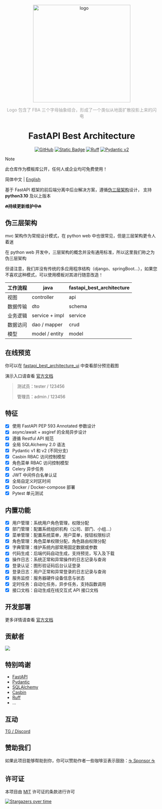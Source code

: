 <div align="center">

<br/>

<img alt="logo" width="320" src="https://wu-clan.github.io/picx-images-hosting/logo/fba.png">

<p style="font-size: 14px; color: rgb(160, 160, 160);">Logo 包含了 FBA 三个字母抽象结合，形成了一个类似从地面扩散投影上来的闪电</p>

# FastAPI Best Architecture

[![GitHub](https://img.shields.io/github/license/fastapi-practices/fastapi_best_architecture)](https://github.com/fastapi-practices/fastapi_best_architecture/blob/master/LICENSE)
[![Static Badge](https://img.shields.io/badge/python-3.10%2B-blue)](https://www.python.org/downloads/)
[![Ruff](https://img.shields.io/endpoint?url=https://raw.githubusercontent.com/astral-sh/ruff/main/assets/badge/v2.json)](https://github.com/astral-sh/ruff)
[![Pydantic v2](https://img.shields.io/endpoint?url=https://raw.githubusercontent.com/pydantic/pydantic/main/docs/badge/v2.json)](https://pydantic.dev)

</div>

> [!NOTE]
> 此仓库作为模板库公开，任何人或企业均可免费使用！

简体中文 | [English](./README.md)

基于 FastAPI 框架的前后端分离中后台解决方案，遵循[伪三层架构](#伪三层架构)设计， 支持 **python3.10** 及以上版本

**🔥持续更新维护中🔥**

## 伪三层架构

mvc 架构作为常规设计模式，在 python web 中也很常见，但是三层架构更令人着迷

在 python web 开发中，三层架构的概念并没有通用标准，所以这里我们称之为伪三层架构

但请注意，我们并没有传统的多应用程序结构（django、springBoot...），如果您不喜欢这种模式，可以使用模板对其进行随意改造！

| 工作流程 | java           | fastapi_best_architecture |
|------|----------------|---------------------------|
| 视图   | controller     | api                       |
| 数据传输 | dto            | schema                    |
| 业务逻辑 | service + impl | service                   |
| 数据访问 | dao / mapper   | crud                      |
| 模型   | model / entity | model                     |

## 在线预览

你可以在 [fastapi_best_architecture_ui](https://github.com/fastapi-practices/fastapi_best_architecture_ui) 中查看部分预览截图

演示入口请查看 [官方文档](https://fastapi-practices.github.io/fastapi_best_architecture_docs/)

> 测试员：tester / 123456
>
> 管理员：admin / 123456

## 特征

- [x] 使用 FastAPI PEP 593 Annotated 参数设计
- [x] async/await + asgiref 的全局异步设计
- [x] 遵循 Restful API 规范
- [x] 全局 SQLAlchemy 2.0 语法
- [x] Pydantic v1 和 v2 (不同分支)
- [x] Casbin RBAC 访问控制模型
- [x] 角色菜单 RBAC 访问控制模型
- [x] Celery 异步任务
- [x] JWT 中间件白名单认证
- [x] 全局自定义时区时间
- [x] Docker / Docker-compose 部署
- [x] Pytest 单元测试

## 内置功能

- [x] 用户管理：系统用户角色管理，权限分配
- [x] 部门管理：配置系统组织机构（公司、部门、小组...）
- [x] 菜单管理：配置系统菜单，用户菜单，按钮权限标识
- [x] 角色管理：角色菜单权限分配，角色路由权限分配
- [x] 字典管理：维护系统内部常用固定数据或参数
- [x] 代码生成：后端代码自动生成，支持预览，写入及下载
- [x] 操作日志：系统正常和异常操作的日志记录与查询
- [x] 登录认证：图形验证码后台认证登录
- [x] 登录日志：用户正常和异常登录的日志记录与查询
- [x] 服务监控：服务器硬件设备信息与状态
- [x] 定时任务：自动化任务，异步任务，支持函数调用
- [x] 接口文档：自动生成在线交互式 API 接口文档

## 开发部署

更多详情请查看 [官方文档](https://fastapi-practices.github.io/fastapi_best_architecture_docs/)

## 贡献者

<a href="https://github.com/fastapi-practices/fastapi_best_architecture/graphs/contributors">
  <img src="https://contrib.rocks/image?repo=fastapi-practices/fastapi_best_architecture"/>
</a>

## 特别鸣谢

- [FastAPI](https://fastapi.tiangolo.com/)
- [Pydantic](https://docs.pydantic.dev/latest/)
- [SQLAlchemy](https://docs.sqlalchemy.org/en/20/)
- [Casbin](https://casbin.org/zh/)
- [Ruff](https://beta.ruff.rs/docs/)
- ...

## 互动

[TG / Discord](https://wu-clan.github.io/homepage/)

## 赞助我们

如果此项目能够帮助到你，你可以赞助作者一些咖啡豆表示鼓励：[:coffee: Sponsor :coffee:](https://wu-clan.github.io/sponsor/)

## 许可证

本项目由 [MIT](https://github.com/fastapi-practices/fastapi_best_architecture/blob/master/LICENSE) 许可证的条款进行许可

[![Stargazers over time](https://starchart.cc/fastapi-practices/fastapi_best_architecture.svg?variant=adaptive)](https://starchart.cc/fastapi-practices/fastapi_best_architecture)
